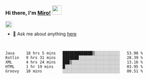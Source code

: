 ### Hi there, I'm [Miro!](https://castariva18.github.io/)  <img src="https://github.com/TheDudeThatCode/TheDudeThatCode/blob/master/Assets/Hi.gif" width="29px">

<a href="https://discord.gg/bhPzjwR">
  <img align="left" alt="Clown Discord" width="21px" src="https://cdn4.iconfinder.com/data/icons/logos-and-brands/512/91_Discord_logo_logos-512.png" />
</a>

<br />

- 💬 Ask me about anything [here](https://github.com/castariva18/castariva18/issues)

<br />

<!--START_SECTION:waka-->
```text
Java     18 hrs 5 mins   █████████████▒░░░░░░░░░░░   53.98 % 
Kotlin   9 hrs 31 mins   ███████░░░░░░░░░░░░░░░░░░   28.39 % 
XML      4 hrs 24 mins   ███▒░░░░░░░░░░░░░░░░░░░░░   13.16 % 
HTML     1 hr 19 mins    █░░░░░░░░░░░░░░░░░░░░░░░░   03.95 % 
Groovy   10 mins         ░░░░░░░░░░░░░░░░░░░░░░░░░   00.51 % 
```
<!--END_SECTION:waka-->
